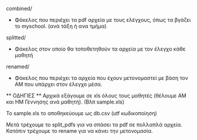 combined/

* Φάκελος που περιέχει τα pdf αρχεία με τους ελέγχους, όπως τα βγάζει το myschool. (ανά τάξη ή ανα τμήμα)


splitted/
* Φάκελος στον οποίο θα τοποθετηθούν τα αρχεία με τον έλεγχο κάθε μαθητή

renamed/
* Φάκελος που περιέχει τα αρχεία που έχουν μετονομαστεί με βάση τον ΑΜ που υπάρχει στον έλεγχο μέσα.


** ΟΔΗΓΙΕΣ **
Αρχικά εξάγουμε σε xls όλους τους μαθητές (θέλουμε ΑΜ και ΗΜ Γέννησης ανά μαθητή).
(Βλπ sample.xls)

Το sample.xls το αποθηκεύουμε ως db.csv (utf κωδικοποίηση)

Μετά τρέχουμε το split\_pdfs για να σπάσει τα pdf σε πολλαπλά αρχεία.
Κατόπιν τρέχουμε το rename για να κάνει την μετονομασία.

